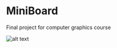 # MiniBoard
Final project for computer graphics course

![alt text](https://raw.githubusercontent.com/lyx0124/MiniBoard/GUI.PNG)
